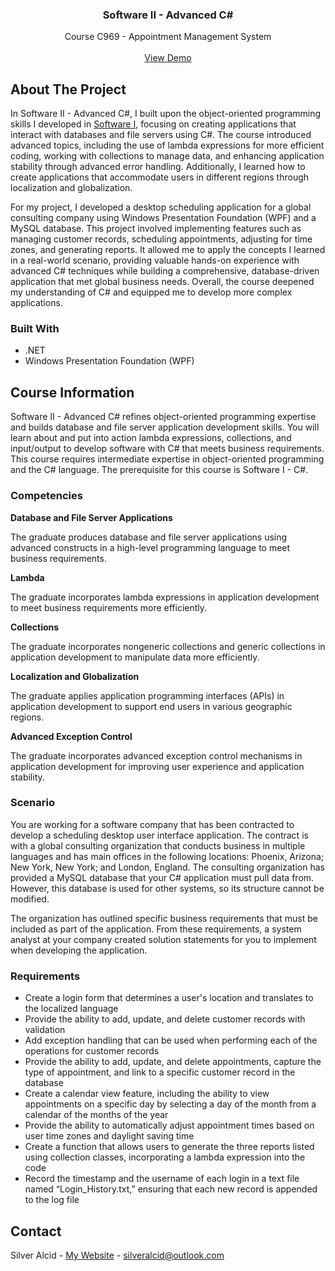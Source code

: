 <a id="readme-top"></a>

<h3 align="center">Software II - Advanced C#</h3>

  <p align="center">
    Course C969 - Appointment Management System
    <br />
    <br />
    <a href="https://github.com/silveralcid/WGU-C968-Software-I">View Demo</a>
</div>


<!-- ABOUT THE PROJECT -->
## About The Project
In Software II - Advanced C#, I built upon the object-oriented programming skills I developed in <a href="https://github.com/silveralcid/WGU-C968-Software-I">Software I</a>, focusing on creating applications that interact with databases and file servers using C#. The course introduced advanced topics, including the use of lambda expressions for more efficient coding, working with collections to manage data, and enhancing application stability through advanced error handling. Additionally, I learned how to create applications that accommodate users in different regions through localization and globalization.

For my project, I developed a desktop scheduling application for a global consulting company using Windows Presentation Foundation (WPF) and a MySQL database. This project involved implementing features such as managing customer records, scheduling appointments, adjusting for time zones, and generating reports. It allowed me to apply the concepts I learned in a real-world scenario, providing valuable hands-on experience with advanced C# techniques while building a comprehensive, database-driven application that met global business needs. Overall, the course deepened my understanding of C# and equipped me to develop more complex applications.


### Built With

* .NET
* Windows Presentation Foundation (WPF)


## Course Information

Software II - Advanced C# refines object-oriented programming expertise and builds database and file server application development skills. You will learn about and put into action lambda expressions, collections, and input/output to develop software with C# that meets business requirements. This course requires intermediate expertise in object-oriented programming and the C# language. The prerequisite for this course is Software I - C#.

### Competencies

**Database and File Server Applications**

The graduate produces database and file server applications using advanced constructs in a high-level programming language to meet business requirements.

**Lambda**

The graduate incorporates lambda expressions in application development to meet business requirements more efficiently.

**Collections**

The graduate incorporates nongeneric collections and generic collections in application development to manipulate data more efficiently.

**Localization and Globalization**

The graduate applies application programming interfaces (APIs) in application development to support end users in various geographic regions.

**Advanced Exception Control**

The graduate incorporates advanced exception control mechanisms in application development for improving user experience and application stability.

### Scenario

You are working for a software company that has been contracted to develop a scheduling desktop user interface application. The contract is with a global consulting organization that conducts business in multiple languages and has main offices in the following locations: Phoenix, Arizona; New York, New York; and London, England. The consulting organization has provided a MySQL database that your C# application must pull data from. However, this database is used for other systems, so its structure cannot be modified.

The organization has outlined specific business requirements that must be included as part of the application. From these requirements, a system analyst at your company created solution statements for you to implement when developing the application.

### Requirements

* Create a login form that determines a user's location and translates to the localized language
* Provide the ability to add, update, and delete customer records with validation
* Add exception handling that can be used when performing each of the operations for customer records
* Provide the ability to add, update, and delete appointments, capture the type of appointment, and link to a specific customer record in the database
* Create a calendar view feature, including the ability to view appointments on a specific day by selecting a day of the month from a calendar of the months of the year
* Provide the ability to automatically adjust appointment times based on user time zones and daylight saving time
* Create a function that allows users to generate the three reports listed using collection classes, incorporating a lambda expression into the code
* Record the timestamp and the username of each login in a text file named “Login_History.txt,” ensuring that each new record is appended to the log file


<!-- CONTACT -->
## Contact

Silver Alcid - [My Website](https://silveralcid.com) - silveralcid@outlook.com
